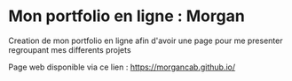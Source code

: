 # Mon portfolio en ligne : Morgan 

Creation de mon portfolio en ligne afin d'avoir une page pour me presenter regroupant mes differents projets 

Page web disponible via ce lien : https://morgancab.github.io/
